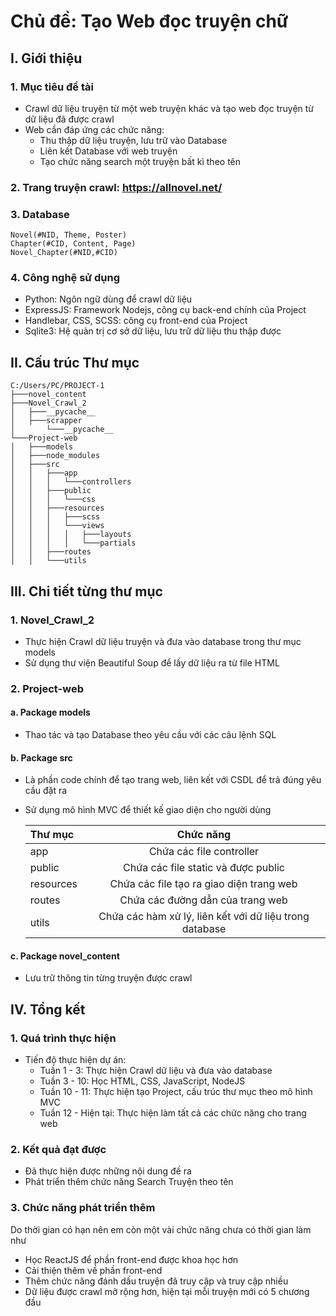 # **Chủ đề: Tạo Web đọc truyện chữ**
## I. Giới thiệu
### 1. Mục tiêu đề tài
- Crawl dữ liệu truyện từ một web truyện khác và tạo web đọc truyện từ dữ liệu đã được crawl
- Web cần đáp ứng các chức năng:
    + Thu thập dữ liệu truyện, lưu trữ vào Database
    + Liên kết Database với web truyện
    + Tạo chức năng search một truyện bất kì theo tên
### 2. Trang truyện crawl: <https://allnovel.net/>
### 3. Database
    Novel(#NID, Theme, Poster)
    Chapter(#CID, Content, Page)
    Novel_Chapter(#NID,#CID)
### 4. Công nghệ sử dụng
- Python: Ngôn ngữ dùng để crawl dữ liệu
- ExpressJS: Framework Nodejs, công cụ back-end chính của Project
- Handlebar, CSS, SCSS: công cụ front-end của Project
- Sqlite3: Hệ quản trị cơ sở dữ liệu, lưu trữ dữ liệu thu thập được
## II. Cấu trúc Thư mục
    C:/Users/PC/PROJECT-1
    ├───novel_content
    ├───Novel_Crawl_2
    │   ├───__pycache__
    │   ├───scrapper
    │       └───__pycache__
    └───Project-web
    │   ├───models
    │   ├───node_modules
    │   ├───src
    │   │   ├───app
    │   │   │   └───controllers
    │   │   ├───public
    │   │   │   └───css
    │   │   ├───resources
    │   │   │   ├───scss     
    │   │   │   └───views
    │   │   │   │   ├───layouts
    │   │   │   │   └───partials
    │   │   ├───routes
    │   │   └───utils
## III. Chi tiết từng thư mục
### 1. Novel_Crawl_2
- Thực hiện Crawl dữ liệu truyện và đưa vào database trong thư mục models
- Sử dụng thư viện Beautiful Soup để lấy dữ liệu ra từ file HTML
### 2. Project-web
#### a. Package models
- Thao tác và tạo Database theo yêu cầu với các câu lệnh SQL
#### b. Package src
- Là phần code chính để tạo trang web, liên kết với CSDL để trả đúng yêu cầu đặt ra
- Sử dụng mô hình MVC để thiết kế giao diện cho người dùng

    | Thư mục | Chức năng | 
    |:--------|:------:|
    | app  | Chứa các file controller  |  
    | public  |  Chứa các file static và được public  |  
    | resources | Chứa các file tạo ra giao diện trang web | 
    | routes | Chứa các đường dẫn của trang web | 
    | utils | Chứa các hàm xử lý, liên kết với dữ liệu trong database| 
#### c. Package novel_content
- Lưu trữ thông tin từng truyện được crawl
## IV. Tổng kết
### 1. Quá trình thực hiện
- Tiến độ thực hiện dự án:
    - Tuần 1 - 3: Thực hiện Crawl dữ liệu và đưa vào database
    - Tuần 3 - 10: Học HTML, CSS, JavaScript, NodeJS
    - Tuần 10 - 11: Thực hiện tạo Project, cấu trúc thư mục theo mô hình MVC
    - Tuần 12 - Hiện tại: Thực hiện làm tất cả các chức năng cho trang web
### 2. Kết quả đạt được
- Đã thực hiện được những nội dung đề ra
- Phát triển thêm chức năng Search Truyện theo tên
### 3. Chức năng phát triển thêm
Do thời gian có hạn nên em còn một vài chức năng chưa có thời gian làm như
- Học ReactJS để phần front-end được khoa học hơn
- Cải thiện thêm về phần front-end
- Thêm chức năng đánh dấu truyện đã truy cập và truy cập nhiều
- Dữ liệu được crawl mở rộng hơn, hiện tại mỗi truyện mới có 5 chương đầu 
